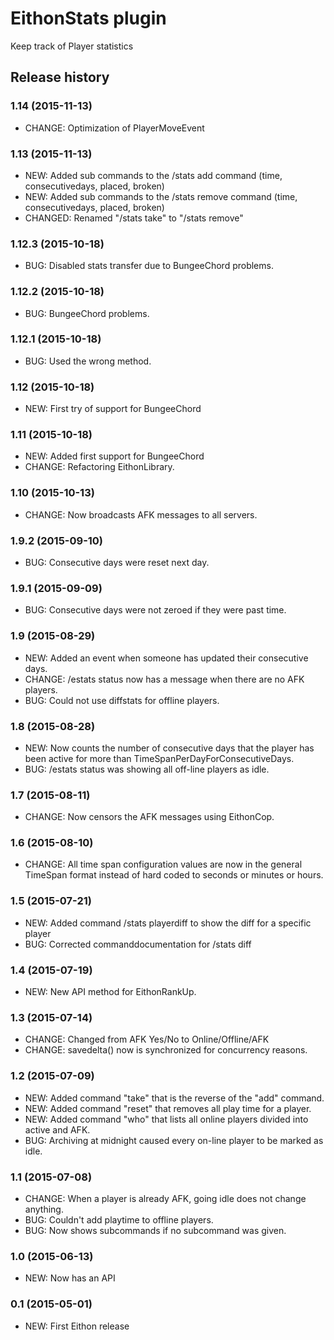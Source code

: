 # EithonStats plugin

Keep track of Player statistics

## Release history

### 1.14 (2015-11-13)

* CHANGE: Optimization of PlayerMoveEvent

### 1.13 (2015-11-13)

* NEW: Added sub commands to the /stats add command (time, consecutivedays, placed, broken)
* NEW: Added sub commands to the /stats remove command (time, consecutivedays, placed, broken)
* CHANGED: Renamed "/stats take" to "/stats remove"

### 1.12.3 (2015-10-18)

* BUG: Disabled stats transfer due to BungeeChord problems.

### 1.12.2 (2015-10-18)

* BUG: BungeeChord problems.

### 1.12.1 (2015-10-18)

* BUG: Used the wrong method.

### 1.12 (2015-10-18)

* NEW: First try of support for BungeeChord

### 1.11 (2015-10-18)

* NEW: Added first support for BungeeChord
* CHANGE: Refactoring EithonLibrary.

### 1.10 (2015-10-13)

* CHANGE: Now broadcasts AFK messages to all servers.

### 1.9.2 (2015-09-10)

* BUG: Consecutive days were reset next day.

### 1.9.1 (2015-09-09)

* BUG: Consecutive days were not zeroed if they were past time.

### 1.9 (2015-08-29)

* NEW: Added an event when someone has updated their consecutive days.
* CHANGE: /estats status now has a message when there are no AFK players.
* BUG: Could not use diffstats for offline players.

### 1.8 (2015-08-28)

* NEW: Now counts the number of consecutive days that the player has been active for more than TimeSpanPerDayForConsecutiveDays.
* BUG: /estats status was showing all off-line players as idle.

### 1.7 (2015-08-11)

* CHANGE: Now censors the AFK messages using EithonCop.

### 1.6 (2015-08-10)

* CHANGE: All time span configuration values are now in the general TimeSpan format instead of hard coded to seconds or minutes or hours.

### 1.5 (2015-07-21)

* NEW: Added command /stats playerdiff to show the diff for a specific player
* BUG: Corrected commanddocumentation for /stats diff

### 1.4 (2015-07-19)

* NEW: New API method for EithonRankUp.

### 1.3 (2015-07-14)

* CHANGE: Changed from AFK Yes/No to Online/Offline/AFK
* CHANGE: savedelta() now is synchronized for concurrency reasons.

### 1.2 (2015-07-09)

* NEW: Added command "take" that is the reverse of the "add" command.
* NEW: Added command "reset" that removes all play time for a player.
* NEW: Added command "who" that lists all online players divided into active and AFK.
* BUG: Archiving at midnight caused every on-line player to be marked as idle.

### 1.1 (2015-07-08)

* CHANGE: When a player is already AFK, going idle does not change anything.
* BUG: Couldn't add playtime to offline players.
* BUG: Now shows subcommands if no subcommand was given.

### 1.0 (2015-06-13)

* NEW: Now has an API

### 0.1 (2015-05-01)

* NEW: First Eithon release
